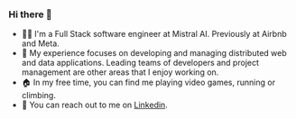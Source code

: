 ### Hi there 👋

* 🧑‍💼 I'm a Full Stack software engineer at Mistral AI. Previously at Airbnb and Meta.
* 🔭 My experience focuses on developing and managing distributed web and data applications. Leading teams of developers and project management are other areas that I enjoy working on.
* 🏠 In my free time, you can find me playing video games, running or climbing.
* 📨 You can reach out to me on [Linkedin](https://www.linkedin.com/in/alexeyeryshev/).


<!--
**alexeyeryshev/alexeyeryshev** is a ✨ _special_ ✨ repository because its `README.md` (this file) appears on your GitHub profile.

Here are some ideas to get you started:

- 🔭 I’m currently working on ...
- 🌱 I’m currently learning ...
- 👯 I’m looking to collaborate on ...
- 🤔 I’m looking for help with ...
- 💬 Ask me about ...
- 📫 How to reach me: ...
- 😄 Pronouns: ...
- ⚡ Fun fact: ...
-->
